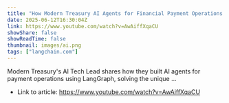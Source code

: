 ```yaml
---
title: "How Modern Treasury AI Agents for Financial Payment Operations with LangGraph"
date: 2025-06-12T16:30:04Z
link: https://www.youtube.com/watch?v=AwAiffXqaCU
showShare: false
showReadTime: false
thumbnail: images/ai.png
tags: ["langchain.com"]
---
```

Modern Treasury's AI Tech Lead shares how they built AI agents for payment operations using LangGraph, solving the unique ...

- Link to article: https://www.youtube.com/watch?v=AwAiffXqaCU